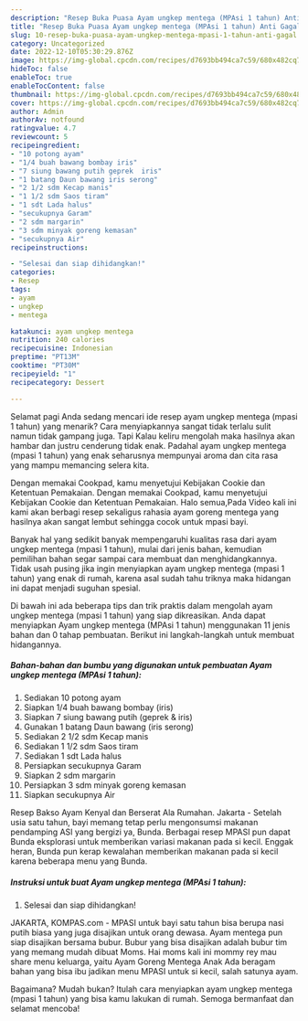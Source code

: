 ```yaml
---
description: "Resep Buka Puasa Ayam ungkep mentega (MPAsi 1 tahun) Anti Gagal"
title: "Resep Buka Puasa Ayam ungkep mentega (MPAsi 1 tahun) Anti Gagal"
slug: 10-resep-buka-puasa-ayam-ungkep-mentega-mpasi-1-tahun-anti-gagal
category: Uncategorized
date: 2022-12-10T05:30:29.876Z
image: https://img-global.cpcdn.com/recipes/d7693bb494ca7c59/680x482cq70/ayam-ungkep-mentega-mpasi-1-tahun-foto-resep-utama.jpg
hideToc: false
enableToc: true
enableTocContent: false
thumbnail: https://img-global.cpcdn.com/recipes/d7693bb494ca7c59/680x482cq70/ayam-ungkep-mentega-mpasi-1-tahun-foto-resep-utama.jpg
cover: https://img-global.cpcdn.com/recipes/d7693bb494ca7c59/680x482cq70/ayam-ungkep-mentega-mpasi-1-tahun-foto-resep-utama.jpg
author: Admin
authorAv: notfound
ratingvalue: 4.7
reviewcount: 5
recipeingredient:
- "10 potong ayam"
- "1/4 buah bawang bombay iris"
- "7 siung bawang putih geprek  iris"
- "1 batang Daun bawang iris serong"
- "2 1/2 sdm Kecap manis"
- "1 1/2 sdm Saos tiram"
- "1 sdt Lada halus"
- "secukupnya Garam"
- "2 sdm margarin"
- "3 sdm minyak goreng kemasan"
- "secukupnya Air"
recipeinstructions:

- "Selesai dan siap dihidangkan!"
categories:
- Resep
tags:
- ayam
- ungkep
- mentega

katakunci: ayam ungkep mentega 
nutrition: 240 calories
recipecuisine: Indonesian
preptime: "PT13M"
cooktime: "PT30M"
recipeyield: "1"
recipecategory: Dessert

---
```



Selamat pagi Anda sedang mencari ide resep ayam ungkep mentega (mpasi 1 tahun) yang menarik? Cara menyiapkannya sangat tidak terlalu sulit namun tidak gampang juga. Tapi Kalau keliru mengolah maka hasilnya akan hambar dan justru cenderung tidak enak. Padahal ayam ungkep mentega (mpasi 1 tahun) yang enak seharusnya mempunyai aroma dan cita rasa yang mampu memancing selera kita.


Dengan memakai Cookpad, kamu menyetujui Kebijakan Cookie dan Ketentuan Pemakaian. Dengan memakai Cookpad, kamu menyetujui Kebijakan Cookie dan Ketentuan Pemakaian. Halo semua,Pada Video kali ini kami akan berbagi resep sekaligus rahasia ayam goreng mentega yang hasilnya akan sangat lembut sehingga cocok untuk mpasi bayi.

Banyak hal yang sedikit banyak mempengaruhi kualitas rasa dari ayam ungkep mentega (mpasi 1 tahun), mulai dari jenis bahan, kemudian pemilihan bahan segar sampai cara membuat dan menghidangkannya. Tidak usah pusing jika ingin menyiapkan ayam ungkep mentega (mpasi 1 tahun) yang enak di rumah, karena asal sudah tahu triknya maka hidangan ini dapat menjadi suguhan spesial.


Di bawah ini ada beberapa tips dan trik praktis dalam mengolah ayam ungkep mentega (mpasi 1 tahun) yang siap dikreasikan. Anda dapat menyiapkan Ayam ungkep mentega (MPAsi 1 tahun) menggunakan 11 jenis bahan dan 0 tahap pembuatan. Berikut ini langkah-langkah untuk membuat hidangannya.

<!--inarticleads1-->

##### Bahan-bahan dan bumbu yang digunakan untuk pembuatan Ayam ungkep mentega (MPAsi 1 tahun):

1. Sediakan 10 potong ayam
1. Siapkan 1/4 buah bawang bombay (iris)
1. Siapkan 7 siung bawang putih (geprek &amp; iris)
1. Gunakan 1 batang Daun bawang (iris serong)
1. Sediakan 2 1/2 sdm Kecap manis
1. Sediakan 1 1/2 sdm Saos tiram
1. Sediakan 1 sdt Lada halus
1. Persiapkan secukupnya Garam
1. Siapkan 2 sdm margarin
1. Persiapkan 3 sdm minyak goreng kemasan
1. Siapkan secukupnya Air


Resep Bakso Ayam Kenyal dan Berserat Ala Rumahan. Jakarta - Setelah usia satu tahun, bayi memang tetap perlu mengonsumsi makanan pendamping ASI yang bergizi ya, Bunda. Berbagai resep MPASI pun dapat Bunda eksplorasi untuk memberikan variasi makanan pada si kecil. Enggak heran, Bunda pun kerap kewalahan memberikan makanan pada si kecil karena beberapa menu yang Bunda. 

<!--inarticleads2-->

##### Instruksi untuk buat Ayam ungkep mentega (MPAsi 1 tahun):


1. Selesai dan siap dihidangkan!

JAKARTA, KOMPAS.com - MPASI untuk bayi satu tahun bisa berupa nasi putih biasa yang juga disajikan untuk orang dewasa. Ayam mentega pun siap disajikan bersama bubur. Bubur yang bisa disajikan adalah bubur tim yang memang mudah dibuat Moms. Hai moms kali ini mommy rey mau share menu keluarga, yaitu Ayam Goreng Mentega Anak Ada beragam bahan yang bisa ibu jadikan menu MPASI untuk si kecil, salah satunya ayam. 

Bagaimana? Mudah bukan? Itulah cara menyiapkan ayam ungkep mentega (mpasi 1 tahun) yang bisa kamu lakukan di rumah. Semoga bermanfaat dan selamat mencoba!

